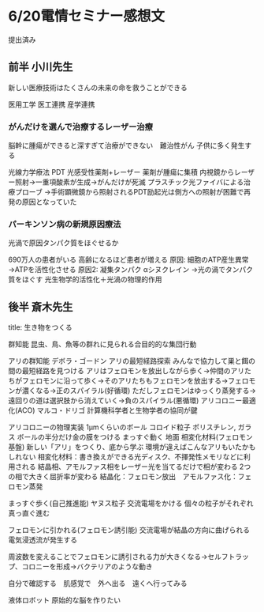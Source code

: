 # 6/20電情セミナー感想文

提出済み

## 前半 小川先生

新しい医療技術はたくさんの未来の命を救うことができる

医用工学
医工連携 産学連携

### がんだけを選んで治療するレーザー治療
脳幹に腫瘍ができると深すぎて治療ができない　難治性がん
子供に多く発生する

光線力学療法 PDT 光感受性薬剤+レーザー
薬剤が腫瘍に集積
内視鏡からレーザー照射→一重項酸素が生成→がんだけが死滅
プラスチック光ファイバによる治療プローブ
→手術顕微鏡から照射されるPDT励起光は側方への照射が困難で再発の原因となっていた

### パーキンソン病の新規原因療法
光渦で原因タンパク質をほぐせるか

690万人の患者がいる 高齢になるほど患者が増える
原因: 細胞のATP産生異常
→ATPを活性化させる
原因2: 凝集タンパク αシヌクレイン
→光の渦でタンパク質をほぐす
光生物学的活性化＋光渦の物理的作用


## 後半 斎木先生
title: 生き物をつくる

群知能 昆虫、鳥、魚等の群れに見られる合目的的な集団行動

アリの群知能
デボラ・ゴードン
アリの最短経路探索 みんなで協力して巣と餌の間の最短経路を見つける
アリはフェロモンを放出しながら歩く→仲間のアリたちがフェロモンに沿って歩く→そのアリたちもフェロモンを放出する→フェロモンが濃くなる→正のスパイラル(好循環)
ただしフェロモンはゆっくり蒸発する→遠回りの道は選択肢から消えていく→負のスパイラル(悪循環)
アリコロニー最適化(ACO)
マルコ・ドリゴ
計算機科学者と生物学者の協同が鍵

アリコロニーの物理実装
1μmくらいのボール コロイド粒子 ポリスチレン, ガラス ボールの半分だけ金の膜をつける まっすぐ動く
地面 相変化材料(フェロモン基盤)
新しい「アリ」をつくり、底から学ぶ
環境が違えばこんなアリもいたかもしれない
相変化材料：書き換えができる光ディスク、不揮発性メモリなどに利用される
結晶相、アモルファス相をレーザー光を当てるだけで相が変わる
2つの相で大きく屈折率が変わる
結晶化：フェロモン放出　アモルファス化：フェロモン蒸発

まっすぐ歩く(自己推進能)
ヤヌス粒子
交流電場をかける
個々の粒子がそれぞれ真っ直ぐ進む

フェロモンに引かれる(フェロモン誘引能)
交流電場が結晶の方向に曲げられる　電気浸透流が発生する

周波数を変えることでフェロモンに誘引される力が大きくなる→セルフトラップ、コロニーを形成→バクテリアのような動き


自分で確認する　肌感覚で　外へ出る　遠くへ行ってみる


液体ロボット 原始的な脳を作りたい

